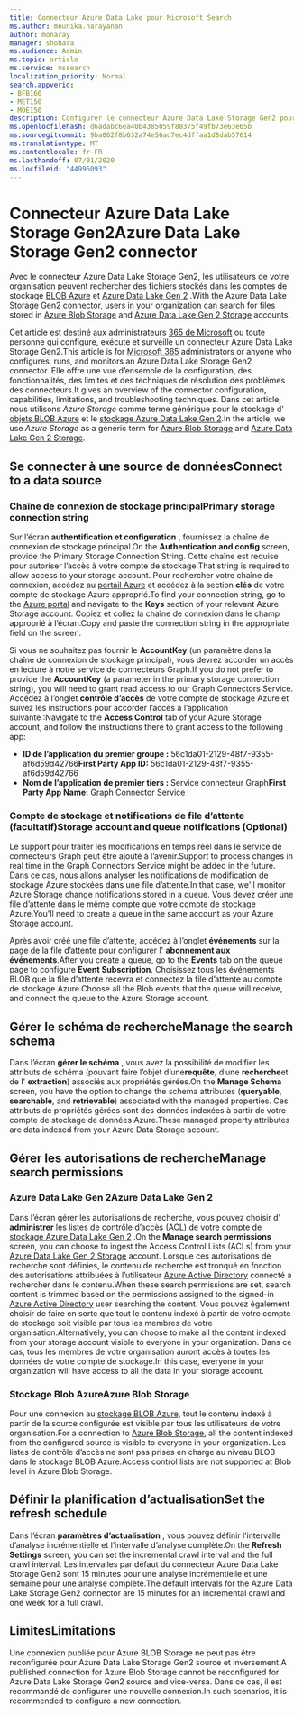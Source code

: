 ```yaml
---
title: Connecteur Azure Data Lake pour Microsoft Search
ms.author: mounika.narayanan
author: monaray
manager: shohara
ms.audience: Admin
ms.topic: article
ms.service: mssearch
localization_priority: Normal
search.appverid:
- BFB160
- MET150
- MOE150
description: Configurer le connecteur Azure Data Lake Storage Gen2 pour Microsoft Search
ms.openlocfilehash: d6adabc6ea40b4385059f80375f49fb73e63e65b
ms.sourcegitcommit: 9ba062f8b632a74e56ad7ec4dffaa1d8dab57614
ms.translationtype: MT
ms.contentlocale: fr-FR
ms.lasthandoff: 07/01/2020
ms.locfileid: "44996093"
---
```

# <a name="azure-data-lake-storage-gen2-connector"></a><span data-ttu-id="bd435-103">Connecteur Azure Data Lake Storage Gen2</span><span class="sxs-lookup"><span data-stu-id="bd435-103">Azure Data Lake Storage Gen2 connector</span></span>

<span data-ttu-id="bd435-104">Avec le connecteur Azure Data Lake Storage Gen2, les utilisateurs de votre organisation peuvent rechercher des fichiers stockés dans les comptes de stockage [BLOB Azure](https://docs.microsoft.com/azure/storage/blobs/storage-blobs-introduction) et [Azure Data Lake Gen 2](https://docs.microsoft.com/azure/storage/blobs/data-lake-storage-introduction) .</span><span class="sxs-lookup"><span data-stu-id="bd435-104">With the Azure Data Lake Storage Gen2 connector, users in your organization can search for files stored in [Azure Blob Storage](https://docs.microsoft.com/azure/storage/blobs/storage-blobs-introduction) and [Azure Data Lake Gen 2 Storage](https://docs.microsoft.com/azure/storage/blobs/data-lake-storage-introduction) accounts.</span></span>

<span data-ttu-id="bd435-105">Cet article est destiné aux administrateurs [365 de Microsoft](https://www.microsoft.com/microsoft-365) ou toute personne qui configure, exécute et surveille un connecteur Azure Data Lake Storage Gen2.</span><span class="sxs-lookup"><span data-stu-id="bd435-105">This article is for [Microsoft 365](https://www.microsoft.com/microsoft-365) administrators or anyone who configures, runs, and monitors an Azure Data Lake Storage Gen2 connector.</span></span> <span data-ttu-id="bd435-106">Elle offre une vue d’ensemble de la configuration, des fonctionnalités, des limites et des techniques de résolution des problèmes des connecteurs.</span><span class="sxs-lookup"><span data-stu-id="bd435-106">It gives an overview of the connector configuration, capabilities, limitations, and troubleshooting techniques.</span></span> <span data-ttu-id="bd435-107">Dans cet article, nous utilisons *Azure Storage* comme terme générique pour le stockage d' [objets BLOB Azure](https://docs.microsoft.com/azure/storage/blobs/storage-blobs-introduction) et le [stockage Azure Data Lake Gen 2](https://docs.microsoft.com/azure/storage/blobs/data-lake-storage-introduction).</span><span class="sxs-lookup"><span data-stu-id="bd435-107">In the article, we use *Azure Storage* as a generic term for [Azure Blob Storage](https://docs.microsoft.com/azure/storage/blobs/storage-blobs-introduction) and [Azure Data Lake Gen 2 Storage](https://docs.microsoft.com/azure/storage/blobs/data-lake-storage-introduction).</span></span>

## <a name="connect-to-a-data-source"></a><span data-ttu-id="bd435-108">Se connecter à une source de données</span><span class="sxs-lookup"><span data-stu-id="bd435-108">Connect to a data source</span></span>
### <a name="primary-storage-connection-string"></a><span data-ttu-id="bd435-109">Chaîne de connexion de stockage principal</span><span class="sxs-lookup"><span data-stu-id="bd435-109">Primary storage connection string</span></span> 
<span data-ttu-id="bd435-110">Sur l’écran **authentification et configuration** , fournissez la chaîne de connexion de stockage principal.</span><span class="sxs-lookup"><span data-stu-id="bd435-110">On the **Authentication and config** screen, provide the Primary Storage Connection String.</span></span> <span data-ttu-id="bd435-111">Cette chaîne est requise pour autoriser l’accès à votre compte de stockage.</span><span class="sxs-lookup"><span data-stu-id="bd435-111">That string is required to allow access to your storage account.</span></span> <span data-ttu-id="bd435-112">Pour rechercher votre chaîne de connexion, accédez au [portail Azure](https://ms.portal.azure.com/#home) et accédez à la section **clés** de votre compte de stockage Azure approprié.</span><span class="sxs-lookup"><span data-stu-id="bd435-112">To find your connection string, go to the [Azure portal](https://ms.portal.azure.com/#home) and navigate to the **Keys** section of your relevant Azure Storage account.</span></span> <span data-ttu-id="bd435-113">Copiez et collez la chaîne de connexion dans le champ approprié à l’écran.</span><span class="sxs-lookup"><span data-stu-id="bd435-113">Copy and paste the connection string in the appropriate field on the screen.</span></span>

<span data-ttu-id="bd435-114">Si vous ne souhaitez pas fournir le **AccountKey** (un paramètre dans la chaîne de connexion de stockage principal), vous devrez accorder un accès en lecture à notre service de connecteurs Graph.</span><span class="sxs-lookup"><span data-stu-id="bd435-114">If you do not prefer to provide the **AccountKey** (a parameter in the primary storage connection string), you will need to grant read access to our Graph Connectors Service.</span></span> <span data-ttu-id="bd435-115">Accédez à l’onglet **contrôle d’accès** de votre compte de stockage Azure et suivez les instructions pour accorder l’accès à l’application suivante :</span><span class="sxs-lookup"><span data-stu-id="bd435-115">Navigate to the **Access Control** tab of your Azure Storage account, and follow the instructions there to grant access to the following app:</span></span>
* <span data-ttu-id="bd435-116">**ID de l’application du premier groupe :** 56c1da01-2129-48f7-9355-af6d59d42766</span><span class="sxs-lookup"><span data-stu-id="bd435-116">**First Party App ID:** 56c1da01-2129-48f7-9355-af6d59d42766</span></span>
* <span data-ttu-id="bd435-117">**Nom de l’application de premier tiers :** Service connecteur Graph</span><span class="sxs-lookup"><span data-stu-id="bd435-117">**First Party App Name:** Graph Connector Service</span></span>

### <a name="storage-account-and-queue-notifications-optional"></a><span data-ttu-id="bd435-118">Compte de stockage et notifications de file d’attente (facultatif)</span><span class="sxs-lookup"><span data-stu-id="bd435-118">Storage account and queue notifications (Optional)</span></span>
<span data-ttu-id="bd435-119">Le support pour traiter les modifications en temps réel dans le service de connecteurs Graph peut être ajouté à l’avenir.</span><span class="sxs-lookup"><span data-stu-id="bd435-119">Support to process changes in real time in the Graph Connectors Service might be added in the future.</span></span> <span data-ttu-id="bd435-120">Dans ce cas, nous allons analyser les notifications de modification de stockage Azure stockées dans une file d’attente.</span><span class="sxs-lookup"><span data-stu-id="bd435-120">In that case, we'll monitor Azure Storage change notifications stored in a queue.</span></span> <span data-ttu-id="bd435-121">Vous devez créer une file d’attente dans le même compte que votre compte de stockage Azure.</span><span class="sxs-lookup"><span data-stu-id="bd435-121">You'll need to create a queue in the same account as your Azure Storage account.</span></span>

<span data-ttu-id="bd435-122">Après avoir créé une file d’attente, accédez à l’onglet **événements** sur la page de la file d’attente pour configurer l' **abonnement aux événements**.</span><span class="sxs-lookup"><span data-stu-id="bd435-122">After you create a queue, go to the **Events** tab on the queue page to configure **Event Subscription**.</span></span> <span data-ttu-id="bd435-123">Choisissez tous les événements BLOB que la file d’attente recevra et connectez la file d’attente au compte de stockage Azure.</span><span class="sxs-lookup"><span data-stu-id="bd435-123">Choose all the Blob events that the queue will receive, and connect the queue to the Azure Storage account.</span></span>

## <a name="manage-the-search-schema"></a><span data-ttu-id="bd435-124">Gérer le schéma de recherche</span><span class="sxs-lookup"><span data-stu-id="bd435-124">Manage the search schema</span></span>
<span data-ttu-id="bd435-125">Dans l’écran **gérer le schéma** , vous avez la possibilité de modifier les attributs de schéma (pouvant faire l’objet d’une**requête**, d’une **recherche**et de l' **extraction**) associés aux propriétés gérées.</span><span class="sxs-lookup"><span data-stu-id="bd435-125">On the **Manage Schema** screen, you have the option to change the schema attributes (**queryable**, **searchable**, and **retrievable**) associated with the managed properties.</span></span> <span data-ttu-id="bd435-126">Ces attributs de propriétés gérées sont des données indexées à partir de votre compte de stockage de données Azure.</span><span class="sxs-lookup"><span data-stu-id="bd435-126">These managed property attributes are data indexed from your Azure Data Storage account.</span></span>

## <a name="manage-search-permissions"></a><span data-ttu-id="bd435-127">Gérer les autorisations de recherche</span><span class="sxs-lookup"><span data-stu-id="bd435-127">Manage search permissions</span></span>
### <a name="azure-data-lake-gen-2"></a><span data-ttu-id="bd435-128">Azure Data Lake Gen 2</span><span class="sxs-lookup"><span data-stu-id="bd435-128">Azure Data Lake Gen 2</span></span>
<span data-ttu-id="bd435-129">Dans l’écran gérer les autorisations de recherche, vous pouvez choisir d' **administrer** les listes de contrôle d’accès (ACL) de votre compte de [stockage Azure Data Lake Gen 2](https://docs.microsoft.com/azure/storage/blobs/data-lake-storage-introduction) .</span><span class="sxs-lookup"><span data-stu-id="bd435-129">On the **Manage search permissions** screen, you can choose to ingest the Access Control Lists (ACLs) from your [Azure Data Lake Gen 2 Storage](https://docs.microsoft.com/azure/storage/blobs/data-lake-storage-introduction) account.</span></span> <span data-ttu-id="bd435-130">Lorsque ces autorisations de recherche sont définies, le contenu de recherche est tronqué en fonction des autorisations attribuées à l’utilisateur [Azure Active Directory](https://docs.microsoft.com/azure/active-directory/) connecté à rechercher dans le contenu.</span><span class="sxs-lookup"><span data-stu-id="bd435-130">When these search permissions are set, search content is trimmed based on the permissions assigned to the signed-in [Azure Active Directory](https://docs.microsoft.com/azure/active-directory/) user searching the content.</span></span> <span data-ttu-id="bd435-131">Vous pouvez également choisir de faire en sorte que tout le contenu indexé à partir de votre compte de stockage soit visible par tous les membres de votre organisation.</span><span class="sxs-lookup"><span data-stu-id="bd435-131">Alternatively, you can choose to make all the content indexed from your storage account visible to everyone in your organization.</span></span> <span data-ttu-id="bd435-132">Dans ce cas, tous les membres de votre organisation auront accès à toutes les données de votre compte de stockage.</span><span class="sxs-lookup"><span data-stu-id="bd435-132">In this case, everyone in your organization will have access to all the data in your storage account.</span></span>

### <a name="azure-blob-storage"></a><span data-ttu-id="bd435-133">Stockage Blob Azure</span><span class="sxs-lookup"><span data-stu-id="bd435-133">Azure Blob Storage</span></span>
<span data-ttu-id="bd435-134">Pour une connexion au [stockage BLOB Azure](https://docs.microsoft.com/azure/storage/blobs/storage-blobs-introduction), tout le contenu indexé à partir de la source configurée est visible par tous les utilisateurs de votre organisation.</span><span class="sxs-lookup"><span data-stu-id="bd435-134">For a connection to [Azure Blob Storage](https://docs.microsoft.com/azure/storage/blobs/storage-blobs-introduction), all the content indexed from the configured source is visible to everyone in your organization.</span></span> <span data-ttu-id="bd435-135">Les listes de contrôle d’accès ne sont pas prises en charge au niveau BLOB dans le stockage BLOB Azure.</span><span class="sxs-lookup"><span data-stu-id="bd435-135">Access control lists are not supported at Blob level in Azure Blob Storage.</span></span>

## <a name="set-the-refresh-schedule"></a><span data-ttu-id="bd435-136">Définir la planification d’actualisation</span><span class="sxs-lookup"><span data-stu-id="bd435-136">Set the refresh schedule</span></span>
<span data-ttu-id="bd435-137">Dans l’écran **paramètres d’actualisation** , vous pouvez définir l’intervalle d’analyse incrémentielle et l’intervalle d’analyse complète.</span><span class="sxs-lookup"><span data-stu-id="bd435-137">On the **Refresh Settings** screen, you can set the incremental crawl interval and the full crawl interval.</span></span> <span data-ttu-id="bd435-138">Les intervalles par défaut du connecteur Azure Data Lake Storage Gen2 sont 15 minutes pour une analyse incrémentielle et une semaine pour une analyse complète.</span><span class="sxs-lookup"><span data-stu-id="bd435-138">The default intervals for the Azure Data Lake Storage Gen2 connector are 15 minutes for an incremental crawl and one week for a full crawl.</span></span>

## <a name="limitations"></a><span data-ttu-id="bd435-139">Limites</span><span class="sxs-lookup"><span data-stu-id="bd435-139">Limitations</span></span>
<span data-ttu-id="bd435-140">Une connexion publiée pour Azure BLOB Storage ne peut pas être reconfigurée pour Azure Data Lake Storage Gen2 source et inversement.</span><span class="sxs-lookup"><span data-stu-id="bd435-140">A published connection for Azure Blob Storage cannot be reconfigured for Azure Data Lake Storage Gen2 source and vice-versa.</span></span> <span data-ttu-id="bd435-141">Dans ce cas, il est recommandé de configurer une nouvelle connexion.</span><span class="sxs-lookup"><span data-stu-id="bd435-141">In such scenarios, it is recommended to configure a new connection.</span></span>